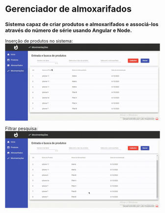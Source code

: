 # **Gerenciador de almoxarifados**
### Sistema capaz de criar produtos e almoxarifados e associá-los através do número de série usando Angular e Node.

Inserção de produtos no sistema:
![](criar_produto.gif)

Filtrar pesquisa:
![](filtrar_produto.gif)